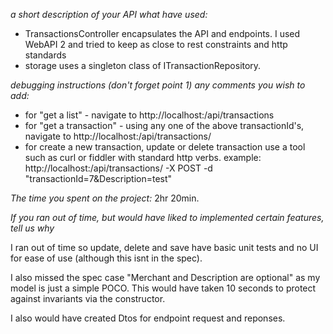 


*a short description of your API what have used:*
- TransactionsController encapsulates the API and endpoints. I used WebAPI 2 and tried to keep as close to rest constraints and http standards
- storage uses a singleton class of ITransactionRepository.

*debugging instructions (don't forget point 1) any comments you wish to add:*
- for "get a list" - navigate to http://localhost:<port>/api/transactions
- for "get a transaction" - using any one of the above transactionId's, navigate to http://localhost:<port>/api/transactions/<transactionId>
- for create a new transaction, update or delete transaction use a tool such as curl or fiddler with standard http verbs. example:
http://localhost:<port>/api/transactions/<transactionId> -X POST -d "transactionId=7&Description=test"

*The time you spent on the project:*
2hr 20min.

*If you ran out of time, but would have liked to implemented certain features, tell us why*

I ran out of time so update, delete and save have basic unit tests and no UI for ease of use (although this isnt in the spec).

I also missed the spec case "Merchant and Description are optional" as my model is just a simple POCO. This would have taken 10 seconds to protect against invariants via the constructor.

I also would have created Dtos for endpoint request and reponses.
